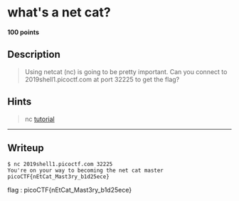 # what's a net cat?
**100 points**
## Description
> Using netcat (nc) is going to be pretty important. Can you connect to 2019shell1.picoctf.com at port 32225 to get the flag?
## Hints
> nc [tutorial](https://linux.die.net/man/1/nc)
---
## Writeup
```shell
$ nc 2019shell1.picoctf.com 32225
You're on your way to becoming the net cat master
picoCTF{nEtCat_Mast3ry_b1d25ece}
```

flag : picoCTF{nEtCat_Mast3ry_b1d25ece}